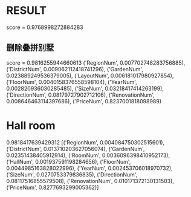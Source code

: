 # RESULT
score = 0.9768998272884283

## 删除叠拼别墅
score = 0.9816255944660613
('RegionNum', 0.007702748283756885), 
('DistrictNum', 0.009062112418741296), 
('GardenNum', 0.023889249536379005), 
('LayoutNum', 0.006181017980927854), 
('FloorNum', 0.0040158376558598104), 
('YearNum', 0.002820936030285485), 
('SizeNum', 0.03218417414263199), 
('DirectionNum', 0.08179727902712106), 
('RenovationNum', 0.008646463114397686), 
('PriceNum', 0.8237001818098989)

# Hall room
0.9818417639429312
[('RegionNum', 0.004084750302515601), ('DistrictNum', 0.013710203627056074), ('GardenNum', 0.02351438405912914), ('RoomNum', 0.0036096398410952173), ('HallNum', 0.001937591198284656), ('FloorNum', 0.0044985163828022996), ('YearNum', 0.002453706018970732), ('SizeNum', 0.0270753379836835), ('DirectionNum', 0.08117516855579508), ('RenovationNum', 0.010171372130131503), ('PriceNum', 0.8277693299005362)]


